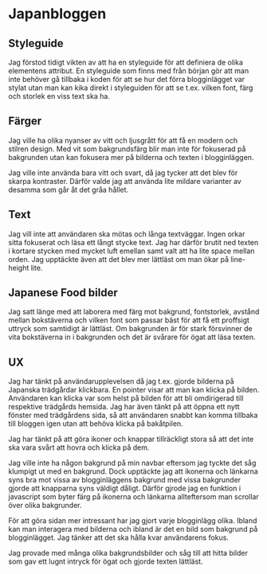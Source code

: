 # Japanbloggen

## Styleguide

Jag förstod tidigt vikten av att ha en styleguide för att definiera de olika elementens attribut. En styleguide som finns med från början gör att man inte behöver gå tillbaka i koden för att se hur det förra blogginlägget var stylat utan man kan kika direkt i styleguiden för att se t.ex. vilken font, färg och storlek en viss text ska ha.

## Färger

Jag ville ha olika nyanser av vitt och ljusgrått för att få en modern och stilren design. Med vit som bakgrundsfärg blir man inte för fokuserad på bakgrunden utan kan fokusera mer på bilderna och texten i blogginläggen.

Jag ville inte använda bara vitt och svart, då jag tycker att det blev för skarpa kontraster. Därför valde jag att använda lite mildare varianter av desamma som går åt det gråa hållet.

## Text

Jag vill inte att användaren ska mötas och långa textväggar. Ingen orkar sitta fokuserat och läsa ett långt stycke text. Jag har därför brutit ned texten i kortare stycken med mycket luft emellan samt valt att ha lite space mellan orden. Jag upptäckte även att det blev mer lättläst om man ökar på line-height lite.

## Japanese Food bilder

Jag satt länge med att laborera med färg mot bakgrund, fontstorlek, avstånd mellan bokstäverna och vilken font som passar bäst för att få ett proffsigt uttryck som samtidigt är lättläst. Om bakgrunden är för stark försvinner de vita bokstäverna in i bakgrunden och det är svårare för ögat att läsa texten.

## UX

Jag har tänkt på användarupplevelsen då jag t.ex. gjorde bilderna på Japanska trädgårdar klickbara. En pointer visar att man kan klicka på bilden. Användaren kan klicka var som helst på bilden för att bli omdirigerad till respektive trädgårds hemsida. Jag har även tänkt på att öppna ett nytt fönster med trädgårdens sida, så att användaren snabbt kan komma tillbaka till bloggen igen utan att behöva klicka på bakåtpilen.

Jag har tänkt på att göra ikoner och knappar tillräckligt stora så att det inte ska vara svårt att hovra och klicka på dem.

Jag ville inte ha någon bakgrund på min navbar eftersom jag tyckte det såg klumpigt ut med en bakgrund. Dock upptäckte jag att ikonerna och länkarna syns bra mot vissa av blogginläggens bakgrund med vissa bakgrunder gjorde att knapparna syns väldigt dåligt. Därför gjrode jag en funktion i javascript som byter färg på ikonerna och länkarna allteftersom man scrollar över olika bakgrunder.

För att göra sidan mer intressant har jag gjort varje blogginlägg olika. Ibland kan man interagera med bilderna och ibland är det en bild som bakgrund på blogginlägget. Jag tänker att det ska hålla kvar användarens fokus.

Jag provade med många olika bakgrundsbilder och såg till att hitta bilder som gav ett lugnt intryck för ögat och gjorde texten lättläst.